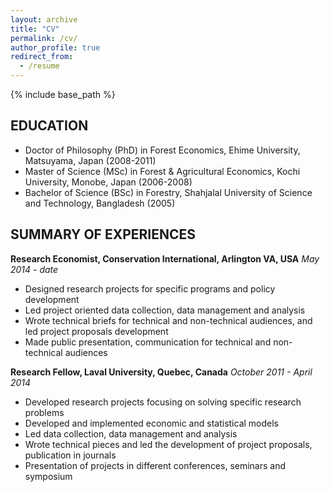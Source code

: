 ```yaml
---
layout: archive
title: "CV"
permalink: /cv/
author_profile: true
redirect_from:
  - /resume
---
```


{% include base_path %}

## EDUCATION
- Doctor of Philosophy (PhD) in Forest Economics, Ehime University, Matsuyama, Japan (2008-2011)
- Master of Science (MSc) in Forest & Agricultural Economics, Kochi University, Monobe, Japan (2006-2008)
- Bachelor of Science (BSc) in Forestry, Shahjalal University of Science and Technology, Bangladesh (2005)

## SUMMARY OF EXPERIENCES

**Research Economist, Conservation International, Arlington VA, USA**
*May 2014 - date*
- Designed research projects for specific programs and policy development
- Led project oriented data collection, data management and analysis
- Wrote technical briefs for technical and non-technical audiences, and led project proposals development
- Made public presentation, communication for technical and non-technical audiences

**Research Fellow, Laval University, Quebec, Canada**
*October 2011 - April 2014*
- Developed research projects focusing on solving specific research problems
- Developed and implemented economic and statistical models 
- Led data collection, data management and analysis
- Wrote technical pieces and led the development of project proposals, publication in journals
- Presentation of projects in different conferences, seminars and symposium

